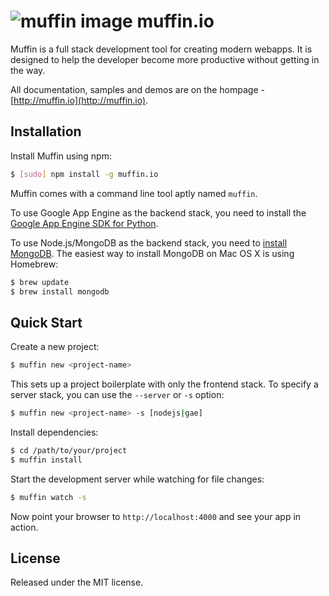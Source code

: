 # ![muffin image](https://secure.gravatar.com/avatar/e422d31c03da8d8db685dde4a350eb3d?s=60) muffin.io

Muffin is a full stack development tool for creating modern webapps. It is designed to help the developer become more productive without getting in the way.

All documentation, samples and demos are on the hompage - [http://muffin.io](http://muffin.io).

## Installation

Install Muffin using npm:

```bash
$ [sudo] npm install -g muffin.io
```

Muffin comes with a command line tool aptly named `muffin`.

To use Google App Engine as the backend stack, you need to install the [Google App Engine SDK for Python](https://developers.google.com/appengine/downloads#Google_App_Engine_SDK_for_Python).

To use Node.js/MongoDB as the backend stack, you need to [install MongoDB](http://docs.mongodb.org/manual/installation/). The easiest way to install MongoDB on Mac OS X is using Homebrew:

```bash
$ brew update
$ brew install mongodb
```

## Quick Start

Create a new project:

```bash
$ muffin new <project-name>
```

This sets up a project boilerplate with only the frontend stack. To specify a server stack, you can use the `--server` or `-s` option:

```bash
$ muffin new <project-name> -s [nodejs|gae]
```

Install dependencies:

```bash
$ cd /path/to/your/project
$ muffin install
```

Start the development server while watching for file changes:

```bash
$ muffin watch -s
```

Now point your browser to `http://localhost:4000` and see your app in action.


## License

Released under the MIT license.
